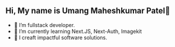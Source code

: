 ## Hi, My name is Umang Maheshkumar Patel👋

- 🔭 I’m fullstack developer.
- 🌱 I’m currently learning Next.JS, Next-Auth, Imagekit
- 👯 I creaft impactful software solutions.


